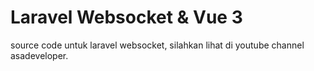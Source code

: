 <h1>Laravel Websocket & Vue 3</h1>
<p>
    source code untuk laravel websocket, silahkan lihat di youtube channel asadeveloper.
</p>
